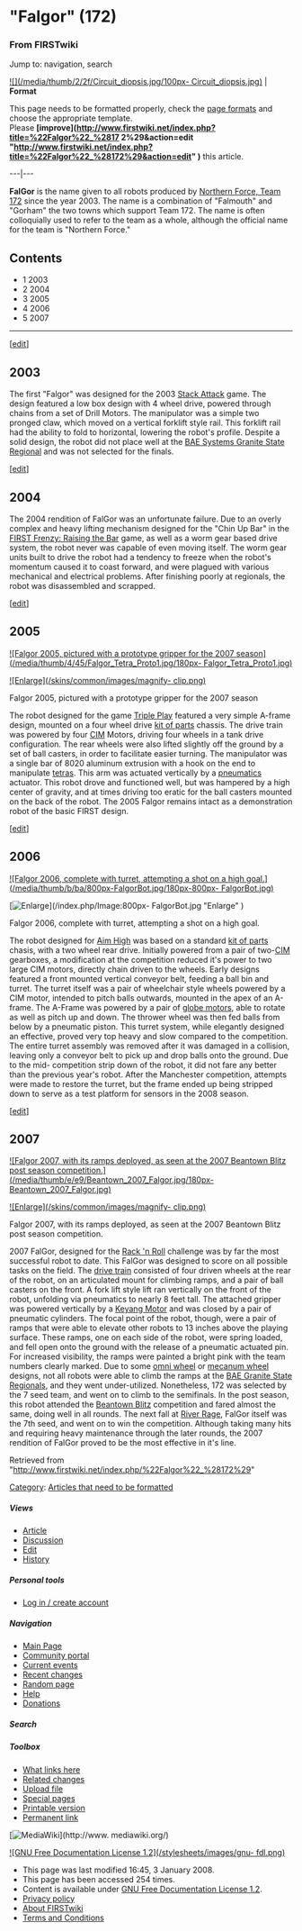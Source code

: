 # "Falgor" (172)

### From FIRSTwiki

Jump to: navigation, search

[![](/media/thumb/2/2f/Circuit_diopsis.jpg/100px-
Circuit_diopsis.jpg)](/index.php/Image:Circuit_diopsis.jpg "" ) |  **Format**  

This page needs to be formatted properly, check the [page
formats](/index.php/FIRSTwiki:Page_formats "FIRSTwiki:Page formats" ) and
choose the appropriate template.  
Please **[improve](http://www.firstwiki.net/index.php?title=%22Falgor%22_%2817
2%29&action=edit
"http://www.firstwiki.net/index.php?title=%22Falgor%22_%28172%29&action=edit"
)** this article.  
  
---|---  
  
  
**FalGor** is the name given to all robots produced by [Northern Force, Team 172](/index.php/172 "172" ) since the year 2003. The name is a combination of "Falmouth" and "Gorham" the two towns which support Team 172. The name is often colloquially used to refer to the team as a whole, although the official name for the team is "Northern Force." 

## Contents

  * 1 2003
  * 2 2004
  * 3 2005
  * 4 2006
  * 5 2007  
---  
  
[[edit](/index.php?title=%22Falgor%22_%28172%29&action=edit&section=1 "Edit
section: 2003" )]

## 2003

The first "Falgor" was designed for the 2003 [Stack
Attack](/index.php/Stack_Attack "Stack Attack" ) game. The design featured a
low box design with 4 wheel drive, powered through chains from a set of Drill
Motors. The manipulator was a simple two pronged claw, which moved on a
vertical forklift style rail. This forklift rail had the ability to fold to
horizontal, lowering the robot's profile. Despite a solid design, the robot
did not place well at the [BAE Systems Granite State
Regional](/index.php/BAE_Systems_Granite_State_Regional "BAE Systems Granite
State Regional" ) and was not selected for the finals.

[[edit](/index.php?title=%22Falgor%22_%28172%29&action=edit&section=2 "Edit
section: 2004" )]

## 2004

The 2004 rendition of FalGor was an unfortunate failure. Due to an overly
complex and heavy lifting mechanism designed for the "Chin Up Bar" in the
[FIRST Frenzy: Raising the Bar](/index.php/FIRST_Frenzy:_Raising_the_Bar
"FIRST Frenzy: Raising the Bar" ) game, as well as a worm gear based drive
system, the robot never was capable of even moving itself. The worm gear units
built to drive the robot had a tendency to freeze when the robot's momentum
caused it to coast forward, and were plagued with various mechanical and
electrical problems. After finishing poorly at regionals, the robot was
disassembled and scrapped.

[[edit](/index.php?title=%22Falgor%22_%28172%29&action=edit&section=3 "Edit
section: 2005" )]

## 2005

[![Falgor 2005, pictured with a prototype gripper for the 2007
season](/media/thumb/4/45/Falgor_Tetra_Proto1.jpg/180px-
Falgor_Tetra_Proto1.jpg)](/index.php/Image:Falgor_Tetra_Proto1.jpg "Falgor
2005, pictured with a prototype gripper for the 2007 season" )

[![Enlarge](/skins/common/images/magnify-
clip.png)](/index.php/Image:Falgor_Tetra_Proto1.jpg "Enlarge" )

Falgor 2005, pictured with a prototype gripper for the 2007 season

The robot designed for the game [Triple Play](/index.php/Triple_Play "Triple
Play" ) featured a very simple A-frame design, mounted on a four wheel drive
[kit of parts](/index.php/Kit_of_parts "Kit of parts" ) chassis. The drive
train was powered by four [CIM](/index.php/CIM "CIM" ) Motors, driving four
wheels in a tank drive configuration. The rear wheels were also lifted
slightly off the ground by a set of ball casters, in order to facilitate
easier turning. The manipulator was a single bar of 8020 aluminum extrusion
with a hook on the end to manipulate [tetras](/index.php/Tetra "Tetra" ). This
arm was actuated vertically by a
[pneumatics](/index.php?title=Pneumatic&action=edit "Pneumatic" ) actuator.
This robot drove and functioned well, but was hampered by a high center of
gravity, and at times driving too eratic for the ball casters mounted on the
back of the robot. The 2005 Falgor remains intact as a demonstration robot of
the basic FIRST design.

[[edit](/index.php?title=%22Falgor%22_%28172%29&action=edit&section=4 "Edit
section: 2006" )]

## 2006

[![Falgor 2006, complete with turret, attempting a shot on a high
goal.](/media/thumb/b/ba/800px-FalgorBot.jpg/180px-800px-
FalgorBot.jpg)](/index.php/Image:800px-FalgorBot.jpg "Falgor 2006, complete
with turret, attempting a shot on a high goal." )

[![Enlarge](/skins/common/images/magnify-clip.png)](/index.php/Image:800px-
FalgorBot.jpg "Enlarge" )

Falgor 2006, complete with turret, attempting a shot on a high goal.

The robot designed for [Aim High](/index.php/Aim_High "Aim High" ) was based
on a standard [kit of parts](/index.php/Kit_of_parts "Kit of parts" ) chasis,
with a two wheel rear drive. Initially powered from a pair of
two-[CIM](/index.php/CIM "CIM" ) gearboxes, a modification at the competition
reduced it's power to two large CIM motors, directly chain driven to the
wheels. Early designs featured a front mounted vertical conveyor belt, feeding
a ball bin and turret. The turret itself was a pair of wheelchair style wheels
powered by a CIM motor, intended to pitch balls outwards, mounted in the apex
of an A-frame. The A-Frame was powered by a pair of [globe
motors](/index.php/Globe_motor "Globe motor" ), able to rotate as well as
pitch up and down. The thrower wheel was then fed balls from below by a
pneumatic piston. This turret system, while elegantly designed an effective,
proved very top heavy and slow compared to the competition. The entire turret
assembly was removed after it was damaged in a collision, leaving only a
conveyor belt to pick up and drop balls onto the ground. Due to the mid-
competition strip down of the robot, it did not fare any better than the
previous year's robot. After the Manchester competition, attempts were made to
restore the turret, but the frame ended up being stripped down to serve as a
test platform for sensors in the 2008 season.

[[edit](/index.php?title=%22Falgor%22_%28172%29&action=edit&section=5 "Edit
section: 2007" )]

## 2007

[![Falgor 2007, with its ramps deployed, as seen at the 2007 Beantown Blitz
post season competition.](/media/thumb/e/e9/Beantown_2007_Falgor.jpg/180px-
Beantown_2007_Falgor.jpg)](/index.php/Image:Beantown_2007_Falgor.jpg "Falgor
2007, with its ramps deployed, as seen at the 2007 Beantown Blitz post season
competition." )

[![Enlarge](/skins/common/images/magnify-
clip.png)](/index.php/Image:Beantown_2007_Falgor.jpg "Enlarge" )

Falgor 2007, with its ramps deployed, as seen at the 2007 Beantown Blitz post
season competition.

2007 FalGor, designed for the [Rack 'n Roll](/index.php/Rack_%27n_Roll "Rack
'n Roll" ) challenge was by far the most successful robot to date. This FalGor
was designed to score on all possible tasks on the field. The [drive
train](/index.php/Drive_train "Drive train" ) consisted of four driven wheels
at the rear of the robot, on an articulated mount for climbing ramps, and a
pair of ball casters on the front. A fork lift style lift ran vertically on
the front of the robot, unfolding via pneumatics to nearly 8 feet tall. The
attached gripper was powered vertically by a [Keyang
Motor](/index.php?title=Keyang_Motor&action=edit "Keyang Motor" ) and was
closed by a pair of pneumatic cylinders. The focal point of the robot, though,
were a pair of ramps that were able to elevate other robots to 13 inches above
the playing surface. These ramps, one on each side of the robot, were spring
loaded, and fell open onto the ground with the release of a pneumatic actuated
pin. For increased visibility, the ramps were painted a bright pink with the
team numbers clearly marked. Due to some [omni
wheel](/index.php?title=Omni_wheel&action=edit "Omni wheel" ) or [mecanum
wheel](/index.php/Mecanum_wheel "Mecanum wheel" ) designs, not all robots were
able to climb the ramps at the [BAE Granite State
Regionals](/index.php?title=BAE_Granite_State_Regionals&action=edit "BAE
Granite State Regionals" ), and they went under-utilized. Nonetheless, 172 was
selected by the 7 seed team, and went on to climb to the semifinals. In the
post season, this robot attended the [Beantown
Blitz](/index.php/Beantown_Blitz "Beantown Blitz" ) competition and fared
almost the same, doing well in all rounds. The next fall at [River
Rage](/index.php?title=River_Rage&action=edit "River Rage" ), FalGor itself
was the 7th seed, and went on to win the competition. Although taking many
hits and requiring heavy maintenance through the later rounds, the 2007
rendition of FalGor proved to be the most effective in it's line.

Retrieved from "<http://www.firstwiki.net/index.php/%22Falgor%22_%28172%29>"

[Category](/index.php?title=Special:Categories&article=%22Falgor%22_%28172%29
"Special:Categories" ): [Articles that need to be
formatted](/index.php/Category:Articles_that_need_to_be_formatted
"Category:Articles that need to be formatted" )

##### Views

  * [Article](/index.php/%22Falgor%22_%28172%29)
  * [Discussion](/index.php?title=Talk:%22Falgor%22_%28172%29&action=edit)
  * [Edit](/index.php?title=%22Falgor%22_%28172%29&action=edit)
  * [History](/index.php?title=%22Falgor%22_%28172%29&action=history)

##### Personal tools

  * [Log in / create account](/index.php?title=Special:Userlogin&returnto=%22Falgor%22_\(172\))

[](/index.php/Main_Page "Main Page" )

##### Navigation

  * [Main Page](/index.php/Main_Page)
  * [Community portal](/index.php/FIRSTwiki:Community_portal)
  * [Current events](/index.php/Current_events)
  * [Recent changes](/index.php/Special:Recentchanges)
  * [Random page](/index.php/Special:Random)
  * [Help](/index.php/Help:Contents)
  * [Donations](/index.php/FIRSTwiki:Site_support)

##### Search



##### Toolbox

  * [What links here](/index.php/Special:Whatlinkshere/%22Falgor%22_%28172%29)
  * [Related changes](/index.php/Special:Recentchangeslinked/%22Falgor%22_%28172%29)
  * [Upload file](/index.php/Special:Upload)
  * [Special pages](/index.php/Special:Specialpages)
  * [Printable version](/index.php?title=%22Falgor%22_%28172%29&printable=yes)
  * [Permanent link](/index.php?title=%22Falgor%22_%28172%29&oldid=64834)

[![MediaWiki](/skins/common/images/poweredby_mediawiki_88x31.png)](http://www.
mediawiki.org/)

[![GNU Free Documentation License 1.2](/stylesheets/images/gnu-
fdl.png)](http://www.gnu.org/copyleft/fdl.html)

  * This page was last modified 16:45, 3 January 2008.
  * This page has been accessed 254 times.
  * Content is available under [GNU Free Documentation License 1.2](http://www.gnu.org/copyleft/fdl.html "http://www.gnu.org/copyleft/fdl.html" ).
  * [Privacy policy](/index.php/FIRSTwiki:Privacy_policy "FIRSTwiki:Privacy policy" )
  * [About FIRSTwiki](/index.php/FIRSTwiki:About "FIRSTwiki:About" )
  * [Terms and Conditions](/index.php/FIRSTwiki:Terms_and_conditions "FIRSTwiki:Terms and conditions" )


